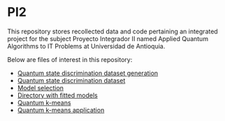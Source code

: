 # PI2
This repository stores recollected data and code pertaining an integrated project for the subject Proyecto Integrador II named Applied Quantum Algorithms to IT Problems at Universidad de Antioquia.

Below are files of interest in this repository:
- [Quantum state discrimination dataset generation](base_datos.ipynb)
- [Quantum state discrimination dataset](datos.csv)
- [Model selection](model_selection.ipynb)
- [Directory with fitted models](models/)
- [Quantum k-means](quantum_k_means.py)
- [Quantum k-means application](quantum_k_means_application.py)